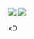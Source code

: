 <a href="https://codeclimate.com/github/alexaxms/TopSecret/maintainability"><img src="https://api.codeclimate.com/v1/badges/88dc0e651cfae995ed9a/maintainability" /></a>
<a href="https://codeclimate.com/github/alexaxms/TopSecret/test_coverage"><img src="https://api.codeclimate.com/v1/badges/88dc0e651cfae995ed9a/test_coverage" /></a>

xD